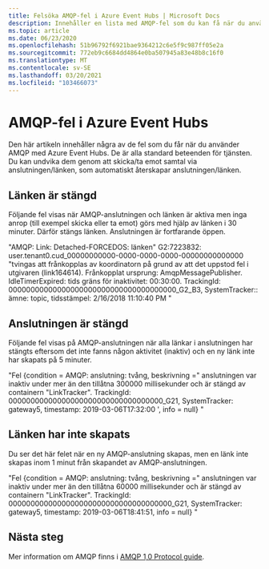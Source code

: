 ```yaml
---
title: Felsöka AMQP-fel i Azure Event Hubs | Microsoft Docs
description: Innehåller en lista med AMQP-fel som du kan få när du använder Azure Event Hubs och orsaken till dessa fel.
ms.topic: article
ms.date: 06/23/2020
ms.openlocfilehash: 51b96792f6921bae9364212c6e5f9c987ff05e2a
ms.sourcegitcommit: 772eb9c6684dd4864e0ba507945a83e48b8c16f0
ms.translationtype: MT
ms.contentlocale: sv-SE
ms.lasthandoff: 03/20/2021
ms.locfileid: "103466073"
---
```

# <a name="amqp-errors-in-azure-event-hubs"></a>AMQP-fel i Azure Event Hubs
Den här artikeln innehåller några av de fel som du får när du använder AMQP med Azure Event Hubs. De är alla standard beteenden för tjänsten. Du kan undvika dem genom att skicka/ta emot samtal via anslutningen/länken, som automatiskt återskapar anslutningen/länken.

## <a name="link-is-closed"></a>Länken är stängd 
Följande fel visas när AMQP-anslutningen och länken är aktiva men inga anrop (till exempel skicka eller ta emot) görs med hjälp av länken i 30 minuter. Därför stängs länken. Anslutningen är fortfarande öppen.

"AMQP: Link: Detached-FORCEDOS: länken" G2:7223832: user.tenant0.cud_00000000000-0000-0000-0000-00000000000000 "tvingas att frånkopplas av koordinatorn på grund av att det uppstod fel i utgivaren (link164614). Frånkopplat ursprung: AmqpMessagePublisher. IdleTimerExpired: tids gräns för inaktivitet: 00:30:00. TrackingId: 00000000000000000000000000000000000000_G2_B3, SystemTracker:: ämne: topic, tidsstämpel: 2/16/2018 11:10:40 PM "

## <a name="connection-is-closed"></a>Anslutningen är stängd
Följande fel visas på AMQP-anslutningen när alla länkar i anslutningen har stängts eftersom det inte fanns någon aktivitet (inaktiv) och en ny länk inte har skapats på 5 minuter.

"Fel {condition = AMQP: anslutning: tvång, beskrivning =" anslutningen var inaktiv under mer än den tillåtna 300000 millisekunder och är stängd av containern "LinkTracker". TrackingId: 00000000000000000000000000000000000_G21, SystemTracker: gateway5, timestamp: 2019-03-06T17:32:00 ', info = null} "

## <a name="link-isnt-created"></a>Länken har inte skapats 
Du ser det här felet när en ny AMQP-anslutning skapas, men en länk inte skapas inom 1 minut från skapandet av AMQP-anslutningen.

"Fel {condition = AMQP: anslutning: tvång, beskrivning =" anslutningen var inaktiv under mer än den tillåtna 60000 millisekunder och är stängd av containern "LinkTracker". TrackingId: 0000000000000000000000000000000000000_G21, SystemTracker: gateway5, timestamp: 2019-03-06T18:41:51, info = null} "

## <a name="next-steps"></a>Nästa steg
Mer information om AMQP finns i [AMQP 1,0 Protocol guide](../service-bus-messaging/service-bus-amqp-protocol-guide.md).

